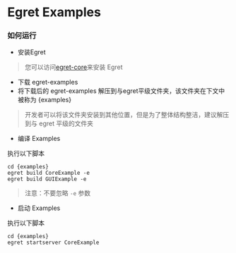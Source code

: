 Egret Examples
==============

### 如何运行
* 安装Egret

> 您可以访问[egret-core](https://github.com/egret-labs/egret-core)来安装 Egret

* 下载 egret-examples
* 将下载后的 egret-examples 解压到与egret平级文件夹，该文件夹在下文中被称为 {examples}

> 开发者可以将该文件夹安装到其他位置，但是为了整体结构整洁，建议解压到与 egret 平级的文件夹

* 编译 Examples

执行以下脚本

``` 
cd {examples}
egret build CoreExample -e 
egret build GUIExample -e
```

> 注意：不要忽略 ```-e``` 参数

* 启动 Examples

执行以下脚本

``` 
cd {examples}
egret startserver CoreExample 
```
